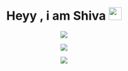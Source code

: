<div id="header" align="center">
    <div id="badges">
        
  </div>
<h1>
    Heyy , i am Shiva
    <img src="https://media.giphy.com/media/hvRJCLFzcasrR4ia7z/giphy.gif" width="30px"/>
  </h1>
    

  
[![](https://visitcount.itsvg.in/api?id=shivaa003&icon=0&color=1)](https://visitcount.itsvg.in)



![](https://github-readme-streak-stats.herokuapp.com/?user=shivaa003&theme=dark&hide_border=true)
<br/>




![](https://github-readme-stats.vercel.app/api/top-langs/?username=shivaa003&theme=dark&hide_border=true&include_all_commits=true&count_private=false&layout=compact)
